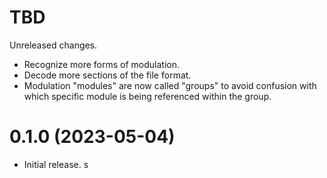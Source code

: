 # TBD

Unreleased changes.

* Recognize more forms of modulation.
* Decode more sections of the file format.
* Modulation "modules" are now called "groups" to avoid confusion with which 
  specific module is being referenced within the group.

# 0.1.0 (2023-05-04)

* Initial release.
s